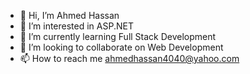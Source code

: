- 👋 Hi, I’m Ahmed Hassan
- 👀 I’m interested in ASP.NET
- 🌱 I’m currently learning Full Stack Development 
- 💞️ I’m looking to collaborate on Web Development 
- 📫 How to reach me ahmedhassan4040@yahoo.com

<!---
Mixins/ahmedhassan is a ✨ special ✨ repository because its `README.md` (this file) appears on your GitHub profile.
You can click the Preview link to take a look at your changes.
--->
